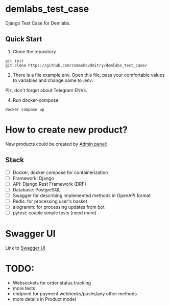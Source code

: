 # demlabs_test_case
Django Test Case for Demlabs.

## Quick Start

1. Clone the repository

```
git init
git clone https://github.com/romashovdmitry/demlabs_test_case/
```

2. There is a file example.env. Open this file, pass your comfortable values to variables and change name to .env.

Plz, don't forget about Telegram ENVs.

4. Run docker-compose 

```
docker compose up
```

# How to create new product?

New products could be created by [Admin panel:](http://127.0.0.1:8001/admin/)

## Stack

- [ ] Docker, docker compose for containerization
- [ ] Framework: Django
- [ ] API: Django Rest Framework (DRF)
- [ ] Database: PostgreSQL
- [ ] Swagger for describing implemented methods in OpenAPI format
- [ ] Redis: for processing user's basket
- [ ] aiogramm: for processing updates from bot
- [ ] pytest: couple simple tests (need more)

# Swagger UI

Link to [Swagger UI](http://81.31.244.30:8001/api/docs/)

# TODO:

- Websockets for order status tracking
- more tests
- endpoint for payment webhooks/pushs/any other methods.
- more details in Product model
